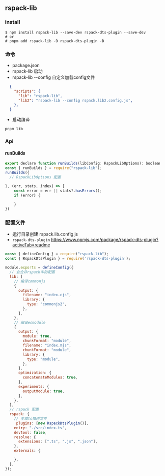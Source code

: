 ## rspack-lib

### install
```shell
$ npm install rspack-lib --save-dev rspack-dts-plugin --save-dev
# or
# pnpm add rspack-lib -D rspack-dts-plugin -D
```

### 命令
- package.json
- rspack-lib 启动
- rspack-lib --config 自定义加载config文件
```json
  {
    "scripts": {
      "lib": "rspack-lib",
      "lib2": "rspack-lib --config rspack.lib2.config.js",
    },
  }
```
- 启动编译
```shell
pnpm lib
```

### Api
#### runBuilds
```js
export declare function runBuilds(libConfig: RspackLibOptions): boolean;
const { runBuilds } = require("rspack-lib");
runBuilds({
  // RspackLibOptions 配置

}, (err, stats, index) => {
    const error = err || stats?.hasErrors();
    if (error) {
      
    }
})
```

### 配置文件
- 运行目录创建 rspack.lib.config.js
- `rspack-dts-plugin` https://www.npmjs.com/package/rspack-dts-plugin?activeTab=readme
```js
const { defineConfig } = require("rspack-lib");
const { RspackDtsPlugin } = require('rspack-dts-plugin');

module.exports = defineConfig({
  // 会合并rspack中的配置
  lib: [
    // 编译commonjs
    {
      output: {
        filename: "index.cjs",
        library: {
          type: "commonjs2",
        },
      },
    },
    // 编译esmodule
    {
      output: {
        module: true,
        chunkFormat: "module",
        filename: "index.mjs",
        chunkFormat: "module",
        library: {
          type: "module",
        },
      },
      optimization: {
        concatenateModules: true,
      },
      experiments: {
        outputModule: true,
      },
    },
  ],
  // rspack 配置
  rspack: {
    // 生成ts描述文件
     plugins: [new RspackDtsPlugin()],
    entry: "./src/index.ts",
    devtool: false,
    resolve: {
      extensions: [".ts", ".js", ".json"],
    },
    externals: {

    },
  },
});
```
